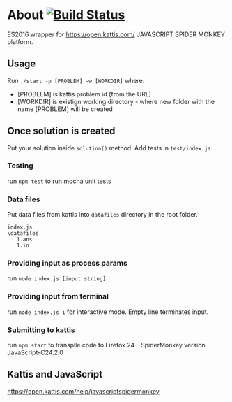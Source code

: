 # About [![Build Status](https://travis-ci.org/karpikpl/kattis-js-ecma2016.svg?branch=master)](https://travis-ci.org/karpikpl/kattis-js-ecma2016)
ES2016 wrapper for https://open.kattis.com/ JAVASCRIPT SPIDER MONKEY platform.

## Usage
Run `./start -p [PROBLEM] -w [WORKDIR]` where:
* [PROBLEM] is kattis problem id (from the URL)
* [WORKDIR] is existign working directory - where new folder with the name [PROBLEM] will be created

## Once solution is created
Put your solution inside `solution()` method. Add tests in `test/index.js`.

### Testing
run `npm test` to run mocha unit tests

### Data files
Put data files from kattis into `datafiles` directory in the root folder.
```
index.js
\datafiles
   1.ans
   1.in
```

### Providing input as process params
run `node index.js [input string]`

### Providing input from terminal
run `node index.js i` for interactive mode. Empty line terminates input.

### Submitting to kattis
run `npm start` to transpile code to Firefox 24 - SpiderMonkey version JavaScript-C24.2.0

## Kattis and JavaScript
https://open.kattis.com/help/javascriptspidermonkey
